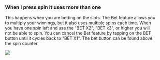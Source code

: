 ### When I press spin it uses more than one 
This happens when you are betting on the slots. The Bet feature allows you to multiply your winnings, but it also uses multiple spins each time. When you have one spin left and use the "BET X2", "BET x3", or higher you will not be able to spin.
You can cancel the Bet feature by tapping on the BET button until it cycles back to "BET X1".
The bet button can be found above the spin counter.

![](https://moonactive.zendesk.com//www.youtube-nocookie.com/embed/jAiGqHI1P3w)

